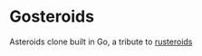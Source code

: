 Gosteroids
==========

Asteroids clone built in Go, a tribute to [rusteroids](https://github.com/benbrunton/rusteroids)